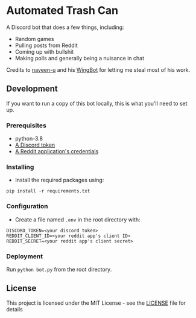 # Automated Trash Can

A Discord bot that does a few things, including:
- Random games
- Pulling posts from Reddit
- Coming up with bullshit
- Making polls and generally being a nuisance in chat

Credits to [naveen-u](https://github.com/naveen-u) and his [WingBot](https://github.com/naveen-u/WingBot) for letting me steal most of his work.

## Development

If you want to run a copy of this bot locally, this is what you'll need to set up.

### Prerequisites

- python-3.8
- [A Discord token](https://discordpy.readthedocs.io/en/latest/discord.html)
- [A Reddit application's credentials](https://ssl.reddit.com/prefs/apps/)

### Installing

- Install the required packages using:

```
pip install -r requirements.txt
```

### Configuration

- Create a file named `.env` in the root directory with:

```
DISCORD_TOKEN=<your discord token>
REDDIT_CLIENT_ID=<your reddit app's client ID>
REDDIT_SECRET=<your reddit app's client secret>
```

### Deployment

Run `python bot.py` from the root directory.

## License

This project is licensed under the MIT License - see the [LICENSE](LICENSE) file for details
